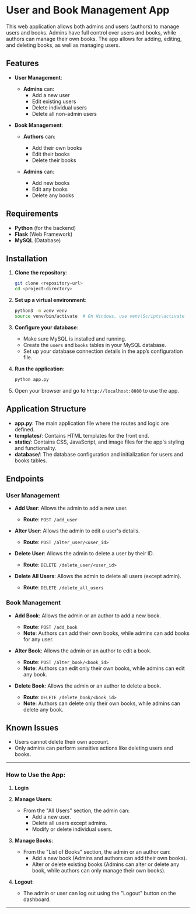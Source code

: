 # User and Book Management App

This web application allows both admins and users (authors) to manage users and books. Admins have full control over users and books, while authors can manage their own books. The app allows for adding, editing, and deleting books, as well as managing users.

## Features

- **User Management**:
  - **Admins** can:
    - Add a new user
    - Edit existing users
    - Delete individual users
    - Delete all non-admin users
  
- **Book Management**:
  - **Authors** can:
    - Add their own books
    - Edit their books
    - Delete their books
  
  - **Admins** can:
    - Add new books
    - Edit any books
    - Delete any books

## Requirements

- **Python** (for the backend)
- **Flask** (Web Framework)
- **MySQL** (Database)

## Installation

1. **Clone the repository**:
   ```bash
   git clone <repository-url>
   cd <project-directory>
   ```

2. **Set up a virtual environment**:
   ```bash
   python3 -m venv venv
   source venv/bin/activate  # On Windows, use venv\Scripts\activate
   ```

3. **Configure your database**:
   - Make sure MySQL is installed and running.
   - Create the `users` and `books` tables in your MySQL database.
   - Set up your database connection details in the app’s configuration file.

4. **Run the application**:
   ```bash
   python app.py
   ```

5. Open your browser and go to `http://localhost:8080` to use the app.

## Application Structure

- **app.py**: The main application file where the routes and logic are defined.
- **templates/**: Contains HTML templates for the front end.
- **static/**: Contains CSS, JavaScript, and image files for the app's styling and functionality.
- **database/**: The database configuration and initialization for users and books tables.

## Endpoints

### User Management

- **Add User**: Allows the admin to add a new user.
  - **Route**: `POST /add_user`

- **Alter User**: Allows the admin to edit a user's details.
  - **Route**: `POST /alter_user/<user_id>`

- **Delete User**: Allows the admin to delete a user by their ID.
  - **Route**: `DELETE /delete_user/<user_id>`

- **Delete All Users**: Allows the admin to delete all users (except admin).
  - **Route**: `DELETE /delete_all_users`

### Book Management

- **Add Book**: Allows the admin or an author to add a new book.
  - **Route**: `POST /add_book`
  - **Note**: Authors can add their own books, while admins can add books for any user.

- **Alter Book**: Allows the admin or an author to edit a book.
  - **Route**: `POST /alter_book/<book_id>`
  - **Note**: Authors can edit only their own books, while admins can edit any book.

- **Delete Book**: Allows the admin or an author to delete a book.
  - **Route**: `DELETE /delete_book/<book_id>`
  - **Note**: Authors can delete only their own books, while admins can delete any book.

## Known Issues

- Users cannot delete their own account.
- Only admins can perform sensitive actions like deleting users and books.

---

### How to Use the App:

1. **Login**

2. **Manage Users**:
   - From the "All Users" section, the admin can:
     - Add a new user.
     - Delete all users except admins.
     - Modify or delete individual users.

3. **Manage Books**:
   - From the "List of Books" section, the admin or an author can:
     - Add a new book (Admins and authors can add their own books).
     - Alter or delete existing books (Admins can alter or delete any book, while authors can only manage their own books).

4. **Logout**:
   - The admin or user can log out using the "Logout" button on the dashboard.

---

